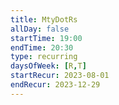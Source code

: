 ```yaml
---
title: MtyDotRs
allDay: false
startTime: 19:00
endTime: 20:30
type: recurring
daysOfWeek: [R,T]
startRecur: 2023-08-01
endRecur: 2023-12-29
---
```

